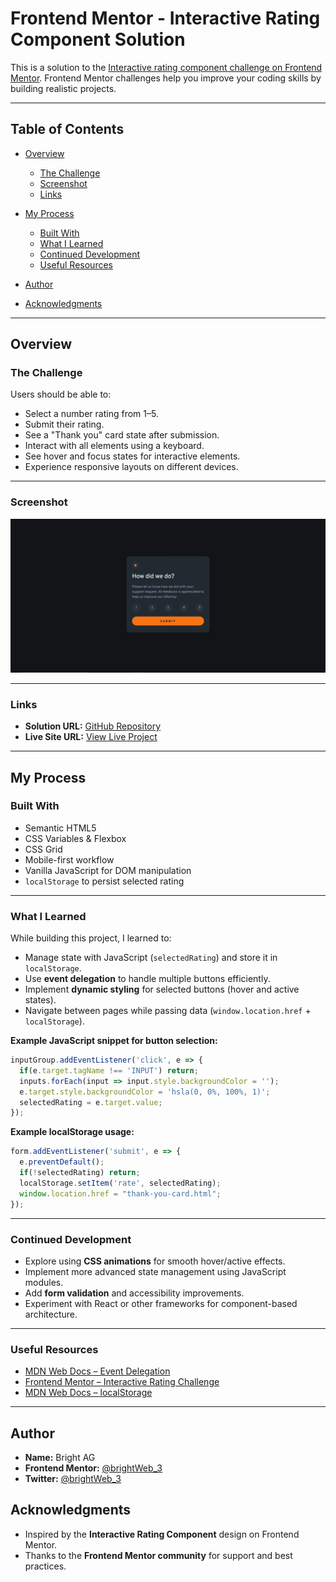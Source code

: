 # Frontend Mentor - Interactive Rating Component Solution

This is a solution to the [Interactive rating component challenge on Frontend Mentor](https://www.frontendmentor.io/challenges/interactive-rating-component-koxpeBUmI). Frontend Mentor challenges help you improve your coding skills by building realistic projects.

---

## Table of Contents

* [Overview](#overview)

  * [The Challenge](#the-challenge)
  * [Screenshot](#screenshot)
  * [Links](#links)
* [My Process](#my-process)

  * [Built With](#built-with)
  * [What I Learned](#what-i-learned)
  * [Continued Development](#continued-development)
  * [Useful Resources](#useful-resources)
* [Author](#author)
* [Acknowledgments](#acknowledgments)

---

## Overview

### The Challenge

Users should be able to:

* Select a number rating from 1–5.
* Submit their rating.
* See a "Thank you" card state after submission.
* Interact with all elements using a keyboard.
* See hover and focus states for interactive elements.
* Experience responsive layouts on different devices.

---

### Screenshot

![Solution Screenshot](Designs/Desktop-image.JPG)

---

### Links

* **Solution URL:** [GitHub Repository](https://github.com/yourusername/interactive-rating-component)
* **Live Site URL:** [View Live Project](https://your-username.github.io/interactive-rating-component/)

---

## My Process

### Built With

* Semantic HTML5
* CSS Variables & Flexbox
* CSS Grid
* Mobile-first workflow
* Vanilla JavaScript for DOM manipulation
* `localStorage` to persist selected rating

---

### What I Learned

While building this project, I learned to:

* Manage state with JavaScript (`selectedRating`) and store it in `localStorage`.
* Use **event delegation** to handle multiple buttons efficiently.
* Implement **dynamic styling** for selected buttons (hover and active states).
* Navigate between pages while passing data (`window.location.href` + `localStorage`).

**Example JavaScript snippet for button selection:**

```js
inputGroup.addEventListener('click', e => {
  if(e.target.tagName !== 'INPUT') return;
  inputs.forEach(input => input.style.backgroundColor = '');
  e.target.style.backgroundColor = 'hsla(0, 0%, 100%, 1)';
  selectedRating = e.target.value;
});
```

**Example localStorage usage:**

```js
form.addEventListener('submit', e => {
  e.preventDefault();
  if(!selectedRating) return;
  localStorage.setItem('rate', selectedRating);
  window.location.href = "thank-you-card.html";
});
```

---

### Continued Development

* Explore using **CSS animations** for smooth hover/active effects.
* Implement more advanced state management using JavaScript modules.
* Add **form validation** and accessibility improvements.
* Experiment with React or other frameworks for component-based architecture.

---

### Useful Resources

* [MDN Web Docs – Event Delegation](https://developer.mozilla.org/en-US/docs/Learn/JavaScript/Building_blocks/Events#event_delegation)
* [Frontend Mentor – Interactive Rating Challenge](https://www.frontendmentor.io/challenges/interactive-rating-component-koxpeBUmI)
* [MDN Web Docs – localStorage](https://developer.mozilla.org/en-US/docs/Web/API/Window/localStorage)

---

## Author

* **Name:** Bright AG
* **Frontend Mentor:** [@brightWeb_3](https://www.frontendmentor.io/profile/brightWeb_3)
* **Twitter:** [@brightWeb_3](https://twitter.com/brightWeb_3)



## Acknowledgments

* Inspired by the **Interactive Rating Component** design on Frontend Mentor.
* Thanks to the **Frontend Mentor community** for support and best practices.

